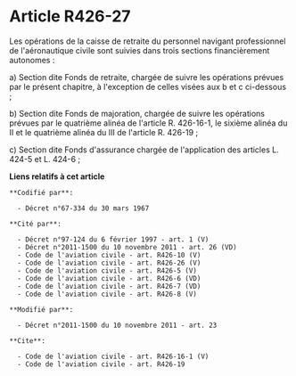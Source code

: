 # Article R426-27

Les opérations de la caisse de retraite du personnel navigant professionnel de l'aéronautique civile sont suivies dans trois
sections financièrement autonomes : 

a) Section dite Fonds de retraite, chargée de suivre les opérations prévues par le présent chapitre, à l'exception de celles
visées aux b et c ci-dessous ; 

b) Section dite Fonds de majoration, chargée de suivre les opérations prévues par le quatrième alinéa de l'article R.
426-16-1, le sixième alinéa du II et le quatrième alinéa du III de l'article R. 426-19 ; 

c) Section dite Fonds d'assurance chargée de l'application des articles L. 424-5 et L. 424-6 ;

**Liens relatifs à cet article**

	**Codifié par**:

	  - Décret n°67-334 du 30 mars 1967

	**Cité par**:

	  - Décret n°97-124 du 6 février 1997 - art. 1 (V)
	  - Décret n°2011-1500 du 10 novembre 2011 - art. 26 (VD)
	  - Code de l'aviation civile - art. R426-10 (V)
	  - Code de l'aviation civile - art. R426-26 (V)
	  - Code de l'aviation civile - art. R426-5 (V)
	  - Code de l'aviation civile - art. R426-6 (VD)
	  - Code de l'aviation civile - art. R426-7 (VD)
	  - Code de l'aviation civile - art. R426-8 (V)

	**Modifié par**:

	  - Décret n°2011-1500 du 10 novembre 2011 - art. 23

	**Cite**:

	  - Code de l'aviation civile - art. R426-16-1 (V)
	  - Code de l'aviation civile - art. R426-19
